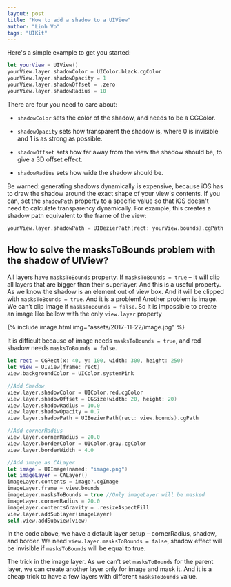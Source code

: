 ```yaml
---
layout: post
title: "How to add a shadow to a UIView"
author: "Linh Vo"
tags: "UIKit"
---
```


Here's a simple example to get you started:

```swift
let yourView = UIView()
yourView.layer.shadowColor = UIColor.black.cgColor
yourView.layer.shadowOpacity = 1
yourView.layer.shadowOffset = .zero
yourView.layer.shadowRadius = 10
```

There are four you need to care about:

- `shadowColor` sets the color of the shadow, and needs to be a CGColor.

- `shadowOpacity` sets how transparent the shadow is, where 0 is invisible and 1 is as strong as possible.

- `shadowOffset` sets how far away from the view the shadow should be, to give a 3D offset effect.

- `shadowRadius` sets how wide the shadow should be.

Be warned: generating shadows dynamically is expensive, because iOS has to draw the shadow around the exact shape of your view's contents. If you can, set the `shadowPath` property to a specific value so that iOS doesn't need to calculate transparency dynamically. For example, this creates a shadow path equivalent to the frame of the view:

```swift
yourView.layer.shadowPath = UIBezierPath(rect: yourView.bounds).cgPath
```

## How to solve the masksToBounds problem with the shadow of UIView?

All layers have `masksToBounds` property. If `masksToBounds = true` – It will clip all layers that are bigger than their superlayer. And this is a useful property. As we know the shadow is an element out of view box. And it will be clipped with `masksToBounds = true`. And it is a problem! Another problem is image. We can’t clip image if `masksToBounds = false`. So it is impossible to create an image like bellow with the only `view.layer` property

{% include image.html
img="assets/2017-11-22/image.jpg" %}

It is difficult because of image needs `masksToBounds = true`, and red shadow needs `masksToBounds = false`.

```swift
let rect = CGRect(x: 40, y: 100, width: 300, height: 250)
let view = UIView(frame: rect)
view.backgroundColor = UIColor.systemPink

//Add Shadow
view.layer.shadowColor = UIColor.red.cgColor
view.layer.shadowOffset = CGSize(width: 20, height: 20)
view.layer.shadowRadius = 10.0
view.layer.shadowOpacity = 0.7
view.layer.shadowPath = UIBezierPath(rect: view.bounds).cgPath

//Add cornerRadius
view.layer.cornerRadius = 20.0
view.layer.borderColor = UIColor.gray.cgColor
view.layer.borderWidth = 4.0

//Add image as CALayer
let image = UIImage(named: "image.png")
let imageLayer = CALayer()
imageLayer.contents = image?.cgImage
imageLayer.frame = view.bounds
imageLayer.masksToBounds = true //Only imageLayer will be masked
imageLayer.cornerRadius = 20.0
imageLayer.contentsGravity = .resizeAspectFill
view.layer.addSublayer(imageLayer)
self.view.addSubview(view)
```

In the code above, we have a default layer setup – cornerRadius, shadow, and border. We need `view.layer.masksToBounds = false`, shadow effect will be invisible if `masksToBounds` will be equal to true.

The trick in the image layer. As we can’t set `masksToBounds` for the parent layer, we can create another layer only for image and mask it. And it is a cheap trick to have a few layers with different `masksToBounds` value.
